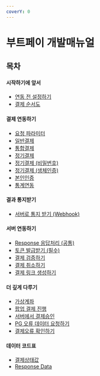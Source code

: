 ```yaml
---
coverY: 0
---
```


# 부트페이 개발매뉴얼

## 목차&#x20;



#### 시작하기에 앞서&#x20;

* [연동 전 설정하기 ](master.md)
* [결제 순서도 ](flow.md)

#### 결제 연동하기&#x20;

* [요청 파라미터](client/payload.md)
* [일반결제](client/pg/)&#x20;
* [통합결제](client/total.md)
* [정기결제 ](client/subscription/)
* [정기결제 (비밀번호)](client/subscription\_password.md)&#x20;
* [정기결제 (생체인증)](client/subscription\_bio.md)
* [본인인증](client/auth.md)&#x20;
* [통계연동](client/analytics/)

#### 결과 통지받기&#x20;

* [서버로 통지 받기 (Webhook)](webhook/server.md)

#### 서버 연동하기&#x20;

* [Response 응답처리 (공통)](server/response.md)
* [토큰 발급받기 (필수)](server/token.md)
* [결제 검증하기](server/verify.md)&#x20;
* [결제 취소하기](server/cancel.md)&#x20;
* [결제 링크 생성하기](server/link.md)&#x20;

#### 더 깊게 다루기&#x20;

* [가상계좌 ](advance/vbank.md)
* [팝업 결제 진행 ](advance/popup.md)
* [서버에서 결제승인](advance/submit.md)&#x20;
* [PG 오류 데이터 요청하기 ](advance/pg.md)
* [결제오류 확인하기 ](advance/error-check.md)

#### 데이터 코드표&#x20;

* [결제상태값 ](code/status.md)
* [Response Data](code/response-data.md)
